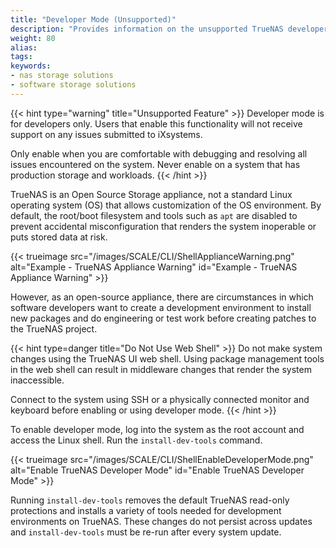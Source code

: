 ```yaml
---
title: "Developer Mode (Unsupported)"
description: "Provides information on the unsupported TrueNAS developer mode and how to enable it."
weight: 80
alias:
tags:
keywords:
- nas storage solutions
- software storage solutions
---
```


{{< hint type="warning" title="Unsupported Feature" >}}
Developer mode is for developers only.
Users that enable this functionality will not receive support on any issues submitted to iXsystems.

Only enable when you are comfortable with debugging and resolving all issues encountered on the system.
Never enable on a system that has production storage and workloads.
{{< /hint >}}

TrueNAS is an Open Source Storage appliance, not a standard Linux operating system (OS) that allows customization of the OS environment.
By default, the root/boot filesystem and tools such as `apt` are disabled to prevent accidental misconfiguration that renders the system inoperable or puts stored data at risk.

{{< trueimage src="/images/SCALE/CLI/ShellApplianceWarning.png" alt="Example - TrueNAS Appliance Warning" id="Example - TrueNAS Appliance Warning" >}}

However, as an open-source appliance, there are circumstances in which software developers want to create a development environment to install new packages and do engineering or test work before creating patches to the TrueNAS project.

{{< hint type=danger title="Do Not Use Web Shell" >}}
Do not make system changes using the TrueNAS UI web shell.
Using package management tools in the web shell can result in middleware changes that render the system inaccessible.

Connect to the system using SSH or a physically connected monitor and keyboard before enabling or using developer mode.
{{< /hint >}}

To enable developer mode, log into the system as the root account and access the Linux shell.
Run the `install-dev-tools` command.

{{< trueimage src="/images/SCALE/CLI/ShellEnableDeveloperMode.png" alt="Enable TrueNAS Developer Mode" id="Enable TrueNAS Developer Mode" >}}

Running `install-dev-tools` removes the default TrueNAS read-only protections and installs a variety of tools needed for development environments on TrueNAS.
These changes do not persist across updates and `install-dev-tools` must be re-run after every system update.
